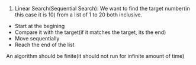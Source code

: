 
1. Linear Search(Sequential Search): We want to find the target number(in this case it is 10) from a list of 1 to 20 both inclusive.
  - Start at the begining
  - Compare it with the target(if it matches the target, its the end)
  - Move sequentially
  - Reach the end of the list

An algorithm should be finite(it should not run for infinite amount of time)
